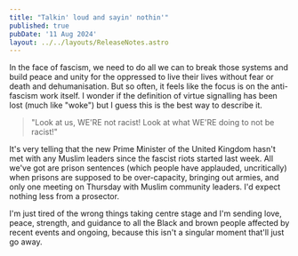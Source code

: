 ```yaml
---
title: "Talkin' loud and sayin' nothin'"
published: true
pubDate: '11 Aug 2024'
layout: ../../layouts/ReleaseNotes.astro
---
```


In the face of fascism, we need to do all we can to break those systems and build peace and unity for the oppressed to live their lives without fear or death and dehumanisation. But so often, it feels like the focus is on the anti-fascism work itself. I wonder if the definition of virtue signalling has been lost (much like "woke") but I guess this is the best way to describe it.

> "Look at us, WE'RE not racist! Look at what WE'RE doing to not be racist!"

It's very telling that the new Prime Minister of the United Kingdom hasn't met with any Muslim leaders since the fascist riots started last week. All we've got are prison sentences (which people have applauded, uncritically) when prisons are supposed to be over-capacity, bringing out armies, and only one meeting on Thursday with Muslim community leaders. I'd expect nothing less from a prosector.

I'm just tired of the wrong things taking centre stage and I'm sending love, peace, strength, and guidance to all the Black and brown people affected by recent events and ongoing, because this isn't a singular moment that'll just go away.